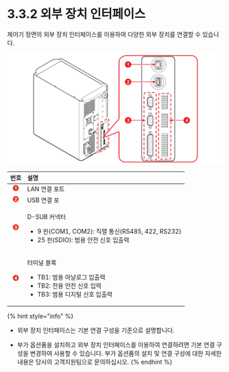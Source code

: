 # 3.3.2 외부 장치 인터페이스

제어기 정면의 외부 장치 인터페이스를 이용하여 다양한 외부 장치를 연결할 수 있습니다.

![&#xADF8;&#xB9BC; 19 &#xC678;&#xBD80; &#xC7A5;&#xCE58; &#xC778;&#xD130;&#xD398;&#xC774;&#xC2A4;](../../../.gitbook/assets/external_device_interface.png)

<table>
  <thead>
    <tr>
      <th style="text-align:center"><b>&#xBC88;&#xD638;</b>
      </th>
      <th style="text-align:left"><b>                                                                  &#xC124;&#xBA85;</b>
      </th>
    </tr>
  </thead>
  <tbody>
    <tr>
      <td style="text-align:center">
        <img src="../../../.gitbook/assets/1.png" alt/>
      </td>
      <td style="text-align:left">LAN &#xC5F0;&#xACB0; &#xD3EC;&#xD2B8;</td>
    </tr>
    <tr>
      <td style="text-align:center">
        <img src="../../../.gitbook/assets/2.png" alt/>
      </td>
      <td style="text-align:left">USB &#xC5F0;&#xACB0; &#xD3EC;</td>
    </tr>
    <tr>
      <td style="text-align:center">
        <img src="../../../.gitbook/assets/3.png" alt/>
      </td>
      <td style="text-align:left">
        <p>D-SUB &#xCEE4;&#xB125;&#xD130;
          <br />
        </p>
        <ul>
          <li>9 &#xD540;(COM1, COM2): &#xC9C1;&#xB82C; &#xD1B5;&#xC2E0;(RS485, 422,
            RS232)
            <br />
          </li>
          <li>25 &#xD540;(SDIO): &#xBC94;&#xC6A9; &#xC548;&#xC804; &#xC2E0;&#xD638;
            &#xC785;&#xCD9C;&#xB825;</li>
        </ul>
      </td>
    </tr>
    <tr>
      <td style="text-align:center">
        <img src="../../../.gitbook/assets/4.png" alt/>
      </td>
      <td style="text-align:left">
        <p>&#xD130;&#xBBF8;&#xB110; &#xBE14;&#xB85D;
          <br />
        </p>
        <ul>
          <li>TB1: &#xBC94;&#xC6A9; &#xC544;&#xB0A0;&#xB85C;&#xADF8; &#xC785;&#xCD9C;&#xB825;
            <br
            />
          </li>
          <li>TB2: &#xC804;&#xC6A9; &#xC548;&#xC804; &#xC2E0;&#xD638; &#xC785;&#xB825;
            <br
            />
          </li>
          <li>TB3: &#xBC94;&#xC6A9; &#xB514;&#xC9C0;&#xD138; &#xC2E0;&#xD638; &#xC785;&#xCD9C;&#xB825;
            <br
            />
          </li>
        </ul>
      </td>
    </tr>
  </tbody>
</table>

{% hint style="info" %}
* 외부 장치 인터페이스는 기본 연결 구성을 기준으로 설명합니다.

* 부가 옵션품을 설치하고 외부 장치 인터페이스를 이용하여 연결하려면 기본 연결 구성을 변경하여 사용할 수 있습니다. 부가 옵션품의 설치 및 연결 구성에 대한 자세한 내용은 당사의 고객지원팀으로 문의하십시오.
{% endhint %}


